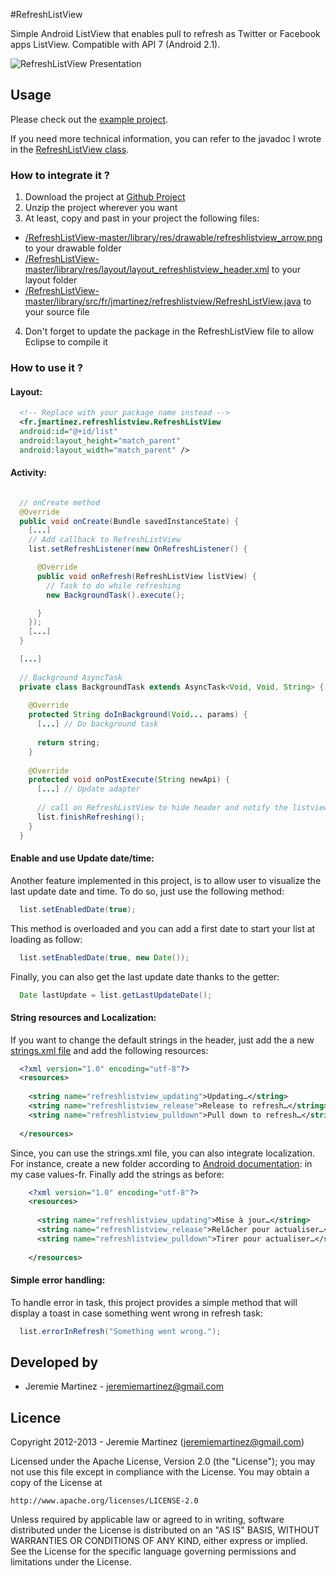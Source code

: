 #RefreshListView

Simple Android ListView that enables pull to refresh as Twitter or Facebook apps ListView. Compatible with API 7 (Android 2.1).

![RefreshListView Presentation](https://raw.github.com/jeremiemartinez/RefreshListView/master/images/presentation_listview.png)

## Usage

Please check out the [example project](https://github.com/jeremiemartinez/RefreshListView/tree/master/example).

If you need more technical information, you can refer to the javadoc I wrote in the [RefreshListView class](https://github.com/jeremiemartinez/RefreshListView/tree/master/library/src/fr/jmartinez/refreshlistview/RefreshListView.java).

### How to integrate it ?

1. Download the project at [Github Project](https://github.com/jeremiemartinez/RefreshListView/archive/master.zip)
2. Unzip the project wherever you want
3. At least, copy and past in your project the following files:
  * [/RefreshListView-master/library/res/drawable/refreshlistview_arrow.png](/RefreshListView-master/library/res/drawable/refreshlistview_arrow.png) to your drawable folder
  * [/RefreshListView-master/library/res/layout/layout_refreshlistview_header.xml](/RefreshListView-master/library/res/layout/layout_refreshlistview_header.xml) to your layout folder
  * [/RefreshListView-master/library/src/fr/jmartinez/refreshlistview/RefreshListView.java](/RefreshListView-master/library/src/fr/jmartinez/refreshlistview/RefreshListView.java) to your source file
4. Don't forget to update the package in the RefreshListView file to allow Eclipse to compile it

### How to use it ?

#### Layout:

``` xml
  <!-- Replace with your package name instead -->
  <fr.jmartinez.refreshlistview.RefreshListView
  android:id="@+id/list"
  android:layout_height="match_parent"
  android:layout_width="match_parent" />
```

#### Activity:

``` java

  // onCreate method
  @Override
  public void onCreate(Bundle savedInstanceState) {
    [...]
    // Add callback to RefreshListView
    list.setRefreshListener(new OnRefreshListener() {

      @Override
      public void onRefresh(RefreshListView listView) {
        // Task to do while refreshing
        new BackgroundTask().execute();

      }
    });
    [...]
  }

  [...]
  
  // Background AsyncTask
  private class BackgroundTask extends AsyncTask<Void, Void, String> {
    
    @Override
    protected String doInBackground(Void... params) {
      [...] // Do background task
    
      return string;
    }
    
    @Override
    protected void onPostExecute(String newApi) {
      [...] // Update adapter
    
      // call on RefreshListView to hide header and notify the listview, refreshing is done
      list.finishRefreshing();
    }
  }
```
    
#### Enable and use Update date/time:
    
Another feature implemented in this project, is to allow user to visualize the last update date and time. To do so, just use the following method:
``` java
  list.setEnabledDate(true);
```
This method is overloaded and you can add a first date to start your list at loading as follow:
``` java
  list.setEnabledDate(true, new Date());
```
Finally, you can also get the last update date thanks to the getter:
``` java
  Date lastUpdate = list.getLastUpdateDate();
```
    
#### String resources and Localization:
    
If you want to change the default strings in the header, just add the a new [strings.xml file](/RefreshListView-master/library/res/values/strings.xml)
and add the following resources:
``` xml
  <?xml version="1.0" encoding="utf-8"?>
  <resources>
        
    <string name="refreshlistview_updating">Updating…</string>
    <string name="refreshlistview_release">Release to refresh…</string>
    <string name="refreshlistview_pulldown">Pull down to refresh…</string>
        
  </resources>
```
    
Since, you can use the strings.xml file, you can also integrate localization. For instance, create a new folder according to
[Android documentation](http://developer.android.com/guide/topics/resources/localization.html#using-framework): in my case values-fr.
Finally add the strings as before:
``` xml
    <?xml version="1.0" encoding="utf-8"?>
    <resources>
        
      <string name="refreshlistview_updating">Mise à jour…</string>
      <string name="refreshlistview_release">Relâcher pour actualiser…</string>
      <string name="refreshlistview_pulldown">Tirer pour actualiser…</string>
        
    </resources>
```
    
#### Simple error handling:
    
To handle error in task, this project provides a simple method that will display a toast in case something went wrong in refresh task:
``` java
  list.errorInRefresh("Something went wrong.");
```
    
## Developed by
  * Jeremie Martinez - [jeremiemartinez@gmail.com](mailto:jeremiemartinez@gmail.com)
    
    
## Licence
    
Copyright 2012-2013 - Jeremie Martinez ([jeremiemartinez@gmail.com](mailto:jeremiemartinez@gmail.com))
    
Licensed under the Apache License, Version 2.0 (the "License"); you may not
use this file except in compliance with the License. You may obtain a copy of
the License at
    
    http://www.apache.org/licenses/LICENSE-2.0
    
Unless required by applicable law or agreed to in writing, software
distributed under the License is distributed on an "AS IS" BASIS, WITHOUT
WARRANTIES OR CONDITIONS OF ANY KIND, either express or implied. See the
License for the specific language governing permissions and limitations under
the License.

